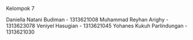 Kelompok 7

Daniella Natani Budiman - 1313621008
Muhammad Reyhan Arighy - 1313623078
Veniyel Hasugian - 1313621045
Yohanes Kukuh Parlindungan - 1313621030
